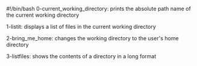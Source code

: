 #!/bin/bash
0-current_working_directory: prints the absolute path name of the current working directory

1-listit: displays a list of files in the current working directory

2-bring_me_home: changes the working directory to the user's home directory

3-listfiles: shows the contents of a directory in a long format
